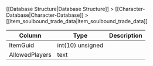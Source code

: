 [[Database Structure|Database Structure]] > [[Character-Database|Character-Database]] > [[item_soulbound_trade_data|item_soulbound_trade_data]]

Column | Type | Description
--- | --- | ---
ItemGuid | int(10) unsigned | 
AllowedPlayers | text | 

